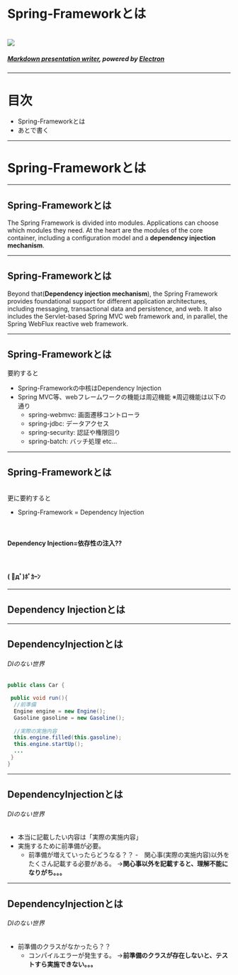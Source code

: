 <!-- $theme: gaia -->
<!-- page_number: true -->

Spring-Frameworkとは
===

# ![](https://d1fto35gcfffzn.cloudfront.net/images/oss/spring.svg)

##### [Markdown presentation writer](https://yhatt.github.io/marp/), powered by [Electron](http://electron.atom.io/)

---

# 目次

- Spring-Frameworkとは
- あとで書く

---

# Spring-Frameworkとは

---

## Spring-Frameworkとは

The Spring Framework is divided into modules. Applications can choose which modules they need. At the heart are the modules of the core container, including a configuration model and a **dependency injection mechanism**. 


---
## Spring-Frameworkとは

Beyond that(**Dependency injection mechanism**), the Spring Framework provides foundational support for different application architectures, including messaging, transactional data and persistence, and web. It also includes the Servlet-based Spring MVC web framework and, in parallel, the Spring WebFlux reactive web framework.

---
## Spring-Frameworkとは

要約すると
- Spring-Frameworkの中核はDependency Injection
- Spring MVC等、webフレームワークの機能は周辺機能
※周辺機能は以下の通り
  - spring-webmvc: 画面遷移コントローラ
  - spring-jdbc: データアクセス
  - spring-security: 認証や権限回り
  - spring-batch: バッチ処理
 etc...

---
## Spring-Frameworkとは
<br>
更に要約すると

- Spring-Framework = Dependency Injection

<br>

#### Dependency Injection=依存性の注入??
<br>

#### ( ﾟдﾟ)ﾎﾟｶｰﾝ

---
## Dependency Injectionとは

---
## DependencyInjectionとは

###### DIのない世界

```java
public class Car {

 public void run(){
  //前準備
  Engine engine = new Engine();
  Gasoline gasoline = new Gasoline();
  
  //実際の実施内容
  this.engine.filled(this.gasoline);
  this.engine.startUp();
  ...
 }
}
```

---
## DependencyInjectionとは

###### DIのない世界
- 本当に記載したい内容は「実際の実施内容」
- 実施するために前準備が必要。
	- 前準備が増えていったらどうなる？？
		-　関心事(実際の実施内容)以外をたくさん記載する必要がある。
		→**関心事以外を記載すると、理解不能になりがち。。。**
        

---
## DependencyInjectionとは

###### DIのない世界
- 前準備のクラスがなかったら？？
	- コンパイルエラーが発生する。
	→**前準備のクラスが存在しないと、テストすら実施できない。。。**
